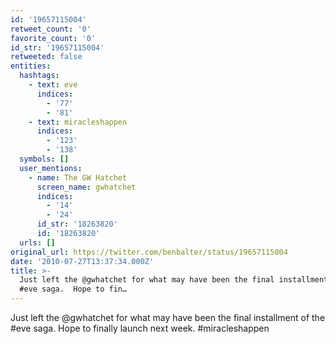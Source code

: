 ```yaml
---
id: '19657115004'
retweet_count: '0'
favorite_count: '0'
id_str: '19657115004'
retweeted: false
entities:
  hashtags:
    - text: eve
      indices:
        - '77'
        - '81'
    - text: miracleshappen
      indices:
        - '123'
        - '138'
  symbols: []
  user_mentions:
    - name: The GW Hatchet
      screen_name: gwhatchet
      indices:
        - '14'
        - '24'
      id_str: '18263820'
      id: '18263820'
  urls: []
original_url: https://twitter.com/benbalter/status/19657115004
date: '2010-07-27T13:37:34.000Z'
title: >-
  Just left the @gwhatchet for what may have been the final installment of the
  #eve saga.  Hope to fin…
---
```


Just left the @gwhatchet for what may have been the final installment of the #eve saga.  Hope to finally launch next week. #miracleshappen